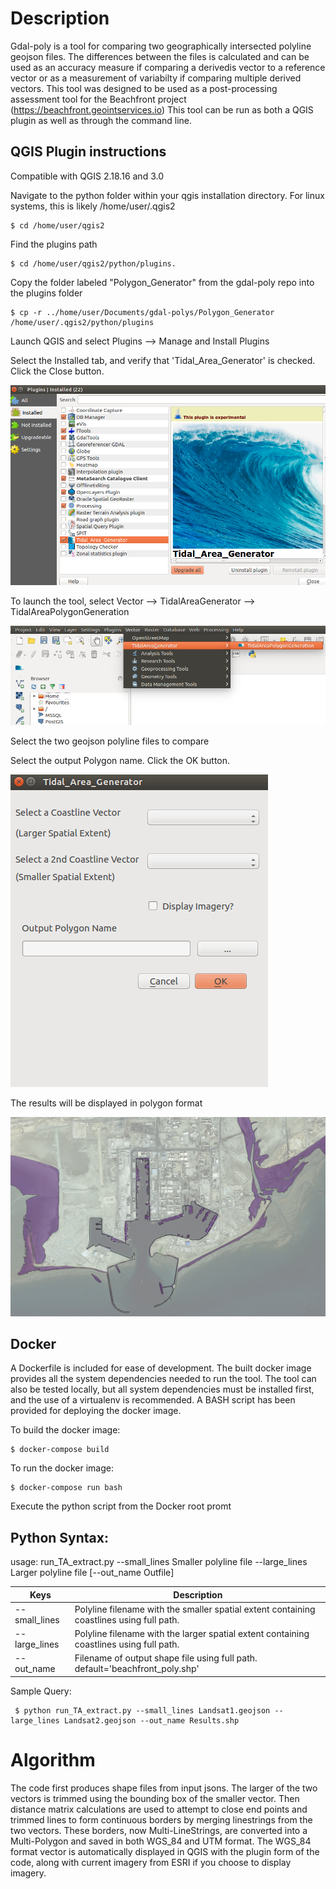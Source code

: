 # Description

Gdal-poly is a tool for comparing two geographically intersected polyline geojson files.  The differences between the files is calculated and can be used as an accuracy measure if comparing a derivedis  vector to a reference vector or as a measurement of variabilty if comparing multiple derived vectors. This tool was designed to be used as a post-processing assessment tool for the Beachfront project (https://beachfront.geointservices.io)  This tool can be run as both a QGIS plugin as well as through the command line.


## QGIS Plugin instructions
Compatible with QGIS 2.18.16 and 3.0

Navigate to the python folder within your qgis installation directory.  For linux systems, this is likely /home/user/.qgis2 

~~~
$ cd /home/user/qgis2
~~~

Find the plugins path 

~~~
$ cd /home/user/qgis2/python/plugins. 
~~~

Copy the folder labeled "Polygon_Generator" from the gdal-poly repo into the plugins folder

~~~
$ cp -r ../home/user/Documents/gdal-polys/Polygon_Generator /home/user/.qgis2/python/plugins
~~~

Launch QGIS and select Plugins --> Manage and Install Plugins

Select the Installed tab, and verify that 'Tidal_Area_Generator' is checked.  Click the Close button.

![Install Tool](Polygon_Generator/images/InstallTool.png)



To launch the tool, select Vector --> TidalAreaGenerator --> TidalAreaPolygonGeneration

![Select Tool](Polygon_Generator/images/SelectTool.png)



Select the two geojson polyline files to compare

Select the output Polygon name.  Click the OK button.

![Tool GUI](Polygon_Generator/images/ToolGui.png)

The results will be displayed in polygon format

![Example Results](Polygon_Generator/images/Example_Output.png)



## Docker

A Dockerfile is included for ease of development. The built docker image provides all the system dependencies needed to run the tool. The tool can also be tested locally, but all system dependencies must be installed first, and the use of a virtualenv is recommended.  A BASH script has been provided for deploying the docker image.

To build the docker image:

~~~
$ docker-compose build
~~~

To run the docker image:

~~~
$ docker-compose run bash
~~~

Execute the python script from the Docker root promt

## Python Syntax:

usage: run_TA_extract.py --small_lines Smaller polyline file --large_lines Larger polyline file
                    [--out_name Outfile]
					
| Keys | Description
------|-------------------
| --small_lines | Polyline filename with the smaller spatial extent containing coastlines using full path.
| --large_lines | Polyline filename with the larger spatial extent containing coastlines using full path.
| --out_name | Filename of output shape file using full path.  default='beachfront_poly.shp'

Sample Query:
~~~
 $ python run_TA_extract.py --small_lines Landsat1.geojson --large_lines Landsat2.geojson --out_name Results.shp
~~~


# Algorithm

The code first produces shape files from input jsons. The larger of the two vectors is trimmed using the bounding box of the smaller vector. Then distance matrix calculations are used to attempt to close end points and trimmed lines to form continuous borders by merging linestrings from the two vectors. These borders, now Multi-LineStrings, are converted into a Multi-Polygon and saved in both WGS_84 and UTM format. The WGS_84 format vector is automatically displayed in QGIS with the plugin form of the code, along with current imagery from ESRI if you choose to display imagery.


